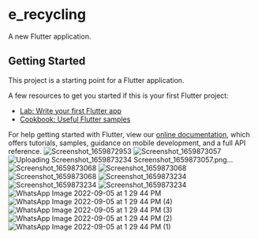 # e_recycling

A new Flutter application.

## Getting Started

This project is a starting point for a Flutter application.

A few resources to get you started if this is your first Flutter project:

- [Lab: Write your first Flutter app](https://flutter.dev/docs/get-started/codelab)
- [Cookbook: Useful Flutter samples](https://flutter.dev/docs/cookbook)

For help getting started with Flutter, view our
[online documentation](https://flutter.dev/docs), which offers tutorials,
samples, guidance on mobile development, and a full API reference.
![Screenshot_1659872953](https://user-images.githubusercontent.com/66796116/188404185-51c28e49-8ba1-4edf-a459-8fca60e27af1.png)
![Screenshot_1659873057](https://user-images.githubusercontent.com/66796116/188404193-ed3359f8-9fb5-46a9-ba5b-992601a16d2c.png)
![Uploading 
![Screenshot_1659873234](https://user-images.githubusercontent.com/66796116/188404209-c94440d6-e497-45ee-8592-6b4a6e5841e2.png)
Screenshot_1659873057.png…]()
![Screenshot_1659873068](https://user-images.githubusercontent.com/66796116/188404235-a3036505-9150-4bb7-b51f-ed0608320f23.png)
![Screenshot_1659873068](https://user-images.githubusercontent.com/66796116/188404229-7393b7ff-4857-4d26-98ae-4b410bf78853.png)
![Screenshot_1659873068](https://user-images.githubusercontent.com/66796116/188404224-29394928-5282-4809-b435-ddae86b900ea.png)
![Screenshot_1659873234](https://user-images.githubusercontent.com/66796116/188404250-ee5e799b-d1c0-434f-ab25-eacd53371d8a.png)
![Screenshot_1659873234](https://user-images.githubusercontent.com/66796116/188404260-de549d68-341c-4284-83b5-0b92ede09f94.png)
![Screenshot_1659873234](https://user-images.githubusercontent.com/66796116/188404322-128c9e7a-c77f-4135-a7dc-1b67bb8c6b5a.png)
![WhatsApp Image 2022-09-05 at 1 29 44 PM](https://user-images.githubusercontent.com/66796116/188404974-4b332048-0718-4ff5-afa1-1c545c539704.jpeg)
![WhatsApp Image 2022-09-05 at 1 29 44 PM (4)](https://user-images.githubusercontent.com/66796116/188404983-02adaf7b-df87-4025-84fc-72e88c41ca7a.jpeg)
![WhatsApp Image 2022-09-05 at 1 29 44 PM (3)](https://user-images.githubusercontent.com/66796116/188404985-abb70191-6b2d-40f6-8e3f-e63420923418.jpeg)
![WhatsApp Image 2022-09-05 at 1 29 44 PM (2)](https://user-images.githubusercontent.com/66796116/188404986-827d2962-2be8-4982-93cb-290815fe3c70.jpeg)
![WhatsApp Image 2022-09-05 at 1 29 44 PM (1)](https://user-images.githubusercontent.com/66796116/188404988-8a7672cd-8272-43d9-a434-a29fa2353885.jpeg)

